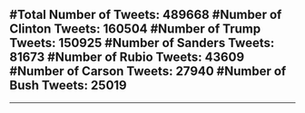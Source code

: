 #Total Number of Tweets: 489668 
#Number of Clinton Tweets: 160504
#Number of Trump Tweets: 150925
#Number of Sanders Tweets: 81673
#Number of Rubio Tweets: 43609
#Number of Carson Tweets: 27940
#Number of Bush Tweets: 25019
---
---
